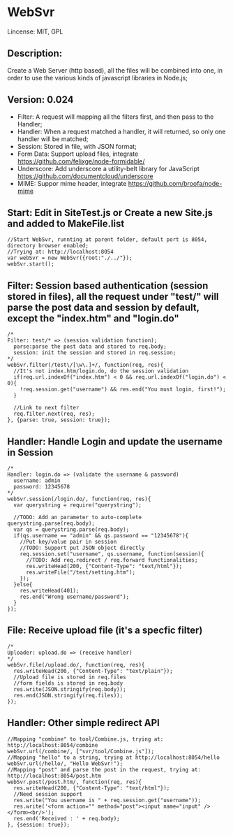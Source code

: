 WebSvr
==============
Lincense: MIT, GPL

Description:
--------------
Create a Web Server (http based), all the files will be combined into one, in order to use the various kinds of javascript libraries in Node.js; 


Version: 0.024
--------------
- Filter: A request will mapping all the filters first, and then pass to the Handler;
- Handler: When a request matched a handler, it will returned, so only one handler will be matched;
- Session: Stored in file, with JSON format;
- Form Data: Support upload files, integrate
  https://github.com/felixge/node-formidable/
- Underscore: Add underscore a utility-belt library for JavaScript
  https://github.com/documentcloud/underscore
- MIME: Suppor mime header, integrate https://github.com/broofa/node-mime

Start: Edit in SiteTest.js or Create a new Site.js and added to MakeFile.list
--------------

    //Start WebSvr, runnting at parent folder, default port is 8054, directory browser enabled;
    //Trying at: http://localhost:8054
    var webSvr = new WebSvr({root:"./../"});
    webSvr.start();

Filter: Session based authentication (session stored in files), all the request under "test/" will parse the post data and session by default, except the "index.htm" and "login.do"
--------------
    /*
    Filter: test/* => (session validation function);
      parse:parse the post data and stored to req.body;
      session: init the session and stored in req.session; 
    */
    webSvr.filter(/test\/[\w\.]+/, function(req, res){
      //It's not index.htm/login.do, do the session validation
      if(req.url.indexOf("index.htm") < 0 && req.url.indexOf("login.do") < 0){
        !req.session.get("username") && res.end("You must login, first!");
      }

      //Link to next filter
      req.filter.next(req, res);
    }, {parse: true, session: true});

Handler: Handle Login and update the username in Session
--------------
    /*
    Handler: login.do => (validate the username & password)
      username: admin
      password: 12345678
    */
    webSvr.session(/login.do/, function(req, res){
      var querystring = require("querystring");

      //TODO: Add an parameter to auto-complete querystring.parse(req.body);
      var qs = querystring.parse(req.body);
      if(qs.username == "admin" && qs.password == "12345678"){
        //Put key/value pair in session
        //TODO: Support put JSON object directly
        req.session.set("username", qs.username, function(session){
          //TODO: Add req.redirect / req.forward functionalities;
          res.writeHead(200, {"Content-Type": "text/html"});
          res.writeFile("/test/setting.htm");
        });
      }else{
        res.writeHead(401);
        res.end("Wrong username/password");
      }
    });


File: Receive upload file (it's a specfic filter)
--------------
    /*
    Uploader: upload.do => (receive handler)
    */
    webSvr.file(/upload.do/, function(req, res){
      res.writeHead(200, {"Content-Type": "text/plain"});
      //Upload file is stored in req.files
      //form fields is stored in req.body
      res.write(JSON.stringify(req.body));
      res.end(JSON.stringify(req.files));
    });


Handler: Other simple redirect API
--------------
    //Mapping "combine" to tool/Combine.js, trying at: http://localhost:8054/combine
    webSvr.url(/combine/, ["svr/tool/Combine.js"]);
    //Mapping "hello" to a string, trying at http://localhost:8054/hello
    webSvr.url(/hello/, "Hello WebSvr!");
    //Mapping "post" and parse the post in the request, trying at: http://localhost:8054/post.htm
    webSvr.post(/post.htm/, function(req, res){
      res.writeHead(200, {"Content-Type": "text/html"});
      //Need session support
      res.write("You username is " + req.session.get("username"));
      res.write('<form action="" method="post"><input name="input" /></form><br/>');
      res.end('Received : ' + req.body);
    }, {session: true});
